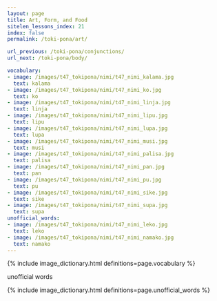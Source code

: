 ```yaml
---
layout: page
title: Art, Form, and Food
sitelen_lessons_index: 21
index: false
permalink: /toki-pona/art/

url_previous: /toki-pona/conjunctions/
url_next: /toki-pona/body/

vocabulary:
- image: /images/t47_tokipona/nimi/t47_nimi_kalama.jpg
  text: kalama
- image: /images/t47_tokipona/nimi/t47_nimi_ko.jpg
  text: ko
- image: /images/t47_tokipona/nimi/t47_nimi_linja.jpg
  text: linja
- image: /images/t47_tokipona/nimi/t47_nimi_lipu.jpg
  text: lipu
- image: /images/t47_tokipona/nimi/t47_nimi_lupa.jpg
  text: lupa
- image: /images/t47_tokipona/nimi/t47_nimi_musi.jpg
  text: musi
- image: /images/t47_tokipona/nimi/t47_nimi_palisa.jpg
  text: palisa
- image: /images/t47_tokipona/nimi/t47_nimi_pan.jpg
  text: pan
- image: /images/t47_tokipona/nimi/t47_nimi_pu.jpg
  text: pu
- image: /images/t47_tokipona/nimi/t47_nimi_sike.jpg
  text: sike
- image: /images/t47_tokipona/nimi/t47_nimi_supa.jpg
  text: supa
unofficial_words:
- image: /images/t47_tokipona/nimi/t47_nimi_leko.jpg
  text: leko
- image: /images/t47_tokipona/nimi/t47_nimi_namako.jpg
  text: namako
---
```


{% include image_dictionary.html definitions=page.vocabulary %}

unofficial words

{% include image_dictionary.html definitions=page.unofficial_words %}
